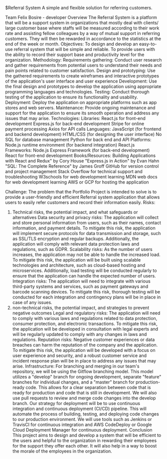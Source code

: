  
$Referral System
A simple and flexible solution for referring customers.

Team
Felix Bosire - developer
Overview
The Referral System is a platform that will be a support system in organizations that mostly deal with clients/ large customer base where staffs will be measured according to their work rate and assisting fellow colleagues by a way of mutual support in referring customers. They will then be rewarded in accordance to the statistics at the end of the week or month. 
Objectives:
To design and develop an easy-to-use referral system that will be simple and reliable.
To provide users with the ability to record their support base and productivity level for the organization.
Methodology:
Requirements gathering: Conduct user research and gather requirements from potential users to understand their needs and pain points related to customer satisfaction.
Design and prototyping:
Use the gathered requirements to create wireframes and interactive prototypes of the application's user interface and user experience
Development: Use the final design and prototypes to develop the application using appropriate programming languages and technologies.
Testing: Conduct thorough testing of the application to ensure its functionality and usability.
Deployment: Deploy the application on appropriate platforms such as app stores and web servers.
Maintenance: Provide ongoing maintenance and support for the application to ensure its smooth operation and address any issues that may arise.
Technologies:
Libraries:
React.js for front-end development
Express.js for back-end development
Stripe for online payment processing
Axios for API calls
	Languages:
JavaScript (for frontend and backend development)
HTML/CSS (for designing the user interface)
No SQL for database management
Python for back end and API
	Platforms:
Node.js runtime environment (for backend integration)
React.js
	Frameworks:
Node.js Express Framework (for back-end development)
React for front-end development
	Books/Resources:
Building Applications with React and Redux" by Cory House
"Express.js in Action" by Evan Hahn
"SQL: The Complete Reference" by James Groff
GitHub for version control and project management
Stack Overflow for technical support and troubleshooting
W3schools for web development learning
MDN web docs for web development learning
AWS or GCP for hosting the application


Challenge:
The problem that the Portfolio Project is intended to solve is to provide a user-friendly and efficient Referral system application that allows users to easily refer customers and record their information easily.
Risks:
1. Technical risks, the potential impact, and what safeguards or alternatives
Data security and privacy risks: The application will collect and store personal information from users, such as their names, contact information, and payment details. To mitigate this risk, the application will implement secure protocols for data transmission and storage, such as SSL/TLS encryption and regular backups. Additionally, the application will comply with relevant data protection laws and regulations, such as GDPR.
Scalability risks: As the number of users increases, the application may not be able to handle the increased load. To mitigate this risk, the application will be built using scalable technologies and architecture, such as cloud-based hosting and microservices. Additionally, load testing will be conducted regularly to ensure that the application can handle the expected number of users.
Integration risks: The application will need to integrate with various third-party systems and services, such as payment gateways and barcode scanning devices. To mitigate this risk, thorough testing will be conducted for each integration and contingency plans will be in place in case of any issues.
2. non-technical risks, the potential impact, and strategies to prevent negative outcomes
Legal and regulatory risks: The application will need to comply with various laws and regulations related to data protection, consumer protection, and electronic transactions. To mitigate this risk, the application will be developed in consultation with legal experts and will be regularly updated to comply with any changes in laws and regulations.
Reputation risks: Negative customer experiences or data breaches can harm the reputation of the company and the application. To mitigate this risk, the application will be developed with a focus on user experience and security, and a robust customer service and incident response plan will be in place to address any issues that may arise.
Infrastructure:
For branching and merging in our team's repository, we will be using the Gitflow branching model. This model utilizes a "develop" branch for ongoing development, separate "feature" branches for individual changes, and a "master" branch for production-ready code. This allows for a clear separation between code that is ready for production and code that is still in development. We will also use pull requests to review and merge code changes into the develop branch.
Our strategy for deployment will be to use continuous integration and continuous deployment (CI/CD) pipeline. This will automate the process of building, testing, and deploying code changes to our production environment. We will use tools such as Jenkins or TravisCI for continuous integration and AWS CodeDeploy or Google Cloud Deployment Manager for continuous deployment.
Conclusion
This project aims to design and develop a system that will be efficient to the users and helpful to the organization in rewarding their employees for the support they offer each other. It will also help in a way to boost the morale of the employees in the organization.


